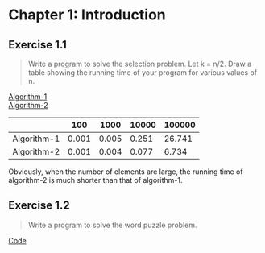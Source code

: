 #  Chapter 1: Introduction
## Exercise 1.1
> Write a program to solve the selection problem. Let k = n/2. Draw a table showing the running time of your program for various values of n.

[Algorithm-1]()  
[Algorithm-2]()

|   |100|1000|10000|100000|
|---|---|----|-----|------|
|Algorithm-1|0.001|0.005|0.251|26.741|
|Algorithm-2|0.001|0.004|0.077|6.734|

Obviously, when the number of elements are large, the running time of algorithm-2 is much shorter than that of algorithm-1.

## Exercise 1.2
>Write a program to solve the word puzzle problem.

[Code]()
